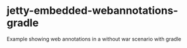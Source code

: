 # jetty-embedded-webannotations-gradle
Example showing web annotations in a without war scenario with gradle
